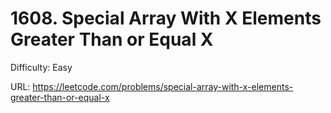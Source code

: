 # 1608. Special Array With X Elements Greater Than or Equal X

Difficulty: Easy

URL: https://leetcode.com/problems/special-array-with-x-elements-greater-than-or-equal-x

